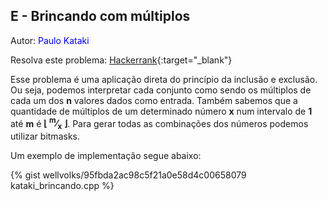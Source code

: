## E - Brincando com múltiplos
<div id="brincando"></div>

Autor: <font color = "blue">Paulo Kataki</font>

Resolva este problema: [Hackerrank][hackerrank-e]{:target="_blank"}

Esse problema é uma aplicação direta do princípio da inclusão e exclusão. Ou seja, podemos interpretar cada conjunto como sendo os múltiplos de cada um dos **n** valores dados como entrada. Também sabemos que a quantidade de múltiplos de um determinado número **x** num intervalo de **1** até **m** é 	<b>&lfloor; <sup>m</sup>&frasl;<sub>x</sub> &rfloor;</b>. Para gerar todas as combinações dos números podemos utilizar bitmasks. 

Um exemplo de implementação segue abaixo:

{% gist wellvolks/95fbda2ac98c5f21a0e58d4c00658079 kataki_brincando.cpp %}

[hackerrank-e]: https://www.hackerrank.com/contests/2-competicao-de-programacao-infufg-20182/challenges/brincando-com-multiplos
